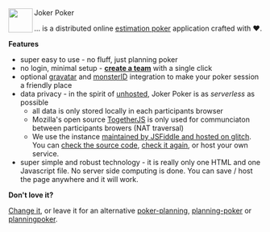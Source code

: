 ## <img src="https://culmat.github.io/joker-poker/joker-poker-logo.svg" align="left" height="48" width="48" >
Joker Poker

... is a distributed online [estimation poker](https://en.wikipedia.org/wiki/Planning_poker) application crafted with ❤️.


**Features**

 * super easy to use - no fluff, just planning poker
 * no login, minimal setup - **[create a team](https://culmat.github.io/joker-poker/)** with a single click
 * optional [gravatar](gravatar.com/) and [monsterID](https://www.splitbrain.org/projects/monsterid) integration to make your poker session a friendly place
 * data privacy - in the spirit of [unhosted](https://unhosted.org/), Joker Poker is as *serverless* as possible
   * all data is only stored locally in each participants browser
   * Mozilla's open source [TogetherJS](https://github.com/mozilla/togetherjs) is only used for communciaton between participants browers (NAT traversal)
   * We use the instance [maintained by JSFiddle and hosted on glitch](https://github.com/jsfiddle/togetherjs/issues/1172). You can [check the source code](http://togetherjs-hub.glitch.me/server-source), [check it again](https://glitch.com/edit/#!/togetherjs-hub), or host your own service.
 * super simple and robust technology - it is really only one HTML and one Javascript file. No server side computing is done. You can save / host the page anywhere and it will work. 



**Don't love it?**

[Change it](https://github.com/culmat/joker-poker/issues), or leave it for an alternative [poker-planning](https://github.com/topics/poker-planning), [planning-poker](https://github.com/topics/planning-poker) or [planningpoker](https://github.com/topics/planningpoker).
